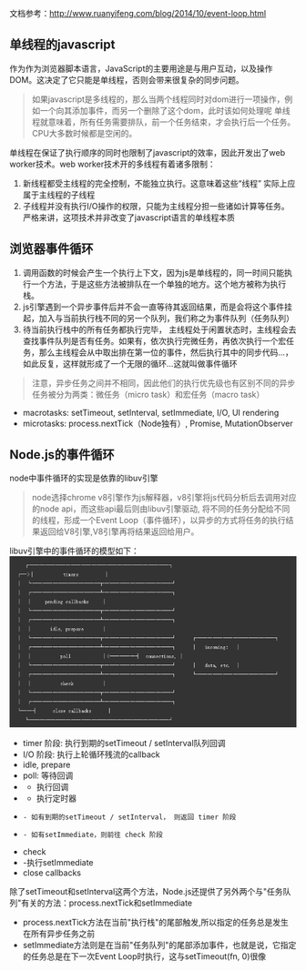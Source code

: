 文档参考：http://www.ruanyifeng.com/blog/2014/10/event-loop.html

## 单线程的javascript
作为作为浏览器脚本语言，JavaScript的主要用途是与用户互动，以及操作DOM。这决定了它只能是单线程，否则会带来很复杂的同步问题。
  > 如果javascript是多线程的，那么当两个线程同时对dom进行一项操作，例如一个向其添加事件，而另一个删除了这个dom，此时该如何处理呢
  > 单线程就意味着，所有任务需要排队，前一个任务结束，才会执行后一个任务。CPU大多数时候都是空闲的。

单线程在保证了执行顺序的同时也限制了javascript的效率，因此开发出了web worker技术。web worker技术开的多线程有着诸多限制：
  1. 新线程都受主线程的完全控制，不能独立执行。这意味着这些“线程” 实际上应属于主线程的子线程
  2. 子线程并没有执行I/O操作的权限，只能为主线程分担一些诸如计算等任务。严格来讲，这项技术并非改变了javascript语言的单线程本质

## 浏览器事件循环
1. 调用函数的时候会产生一个执行上下文，因为js是单线程的，同一时间只能执行一个方法，于是这些方法被排队在一个单独的地方。这个地方被称为执行栈。
2. js引擎遇到一个异步事件后并不会一直等待其返回结果，而是会将这个事件挂起，加入与当前执行栈不同的另一个队列，我们称之为事件队列（任务队列）
3. 待当前执行栈中的所有任务都执行完毕， 主线程处于闲置状态时，主线程会去查找事件队列是否有任务。如果有，依次执行完微任务，再依次执行一个宏任务，那么主线程会从中取出排在第一位的事件，然后执行其中的同步代码...，如此反复，这样就形成了一个无限的循环...这就叫做事件循环   
  
> 注意，异步任务之间并不相同，因此他们的执行优先级也有区别不同的异步任务被分为两类：微任务（micro task）和宏任务（macro task）
  * macrotasks: setTimeout, setInterval, setImmediate, I/O, UI rendering
  * microtasks: process.nextTick（Node独有）, Promise, MutationObserver
  
## Node.js的事件循环
node中事件循环的实现是依靠的libuv引擎
  > node选择chrome v8引擎作为js解释器，v8引擎将js代码分析后去调用对应的node api，而这些api最后则由libuv引擎驱动, 将不同的任务分配给不同的线程，形成一个Event Loop（事件循环），以异步的方式将任务的执行结果返回给V8引擎,V8引擎再将结果返回给用户。

libuv引擎中的事件循环的模型如下：
![libuv事件循环模型](libuv事件循环模型.png)

- timer 阶段: 执行到期的setTimeout / setInterval队列回调
- I/O 阶段: 执行上轮循环残流的callback
- idle, prepare
- poll: 等待回调
-   - 执行回调
-   - 执行定时器
-     - 如有到期的setTimeout / setInterval， 则返回 timer 阶段
-     - 如有setImmediate，则前往 check 阶段
- check
-   -执行setImmediate
- close callbacks

除了setTimeout和setInterval这两个方法，Node.js还提供了另外两个与"任务队列"有关的方法：process.nextTick和setImmediate  
  - process.nextTick方法在当前"执行栈"的尾部触发,所以指定的任务总是发生在所有异步任务之前
  - setImmediate方法则是在当前"任务队列"的尾部添加事件，也就是说，它指定的任务总是在下一次Event Loop时执行，这与setTimeout(fn, 0)很像





